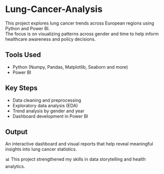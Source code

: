 # Lung-Cancer-Analysis

This project explores lung cancer trends across European regions using Python and Power BI.  
The focus is on visualizing patterns across gender and time to help inform healthcare awareness and policy decisions.

## Tools Used
- Python (Numpy, Pandas, Matplotlib, Seaborn and more)
- Power BI

## Key Steps
- Data cleaning and preprocessing
- Exploratory data analysis (EDA)
- Trend analysis by gender and year
- Dashboard development in Power BI

## Output
An interactive dashboard and visual reports that help reveal meaningful insights into lung cancer statistics.

📊 This project strengthened my skills in data storytelling and health analytics.  
